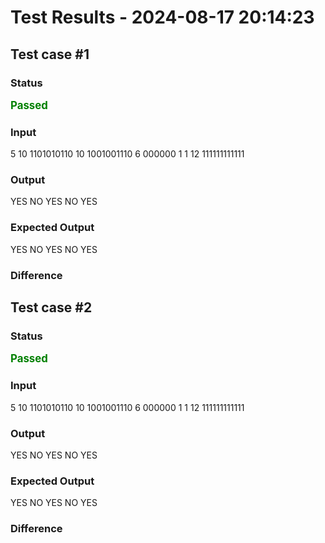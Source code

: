 # Test Results - 2024-08-17 20:14:23
## Test case #1

### Status
<span style="color:green; font-weight:bold; font-size:larger;">Passed</span>

### Input
5
10
1101010110
10
1001001110
6
000000
1
1
12
111111111111


### Output
YES
NO
YES
NO
YES

### Expected Output
YES
NO
YES
NO
YES

### Difference

## Test case #2

### Status
<span style="color:green; font-weight:bold; font-size:larger;">Passed</span>

### Input
5
10
1101010110
10
1001001110
6
000000
1
1
12
111111111111


### Output
YES
NO
YES
NO
YES

### Expected Output
YES
NO
YES
NO
YES

### Difference

